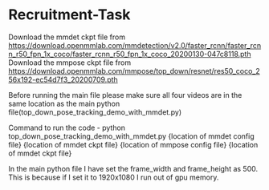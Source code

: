 # Recruitment-Task

Download the mmdet ckpt file from https://download.openmmlab.com/mmdetection/v2.0/faster_rcnn/faster_rcnn_r50_fpn_1x_coco/faster_rcnn_r50_fpn_1x_coco_20200130-047c8118.pth 
Download the mmpose ckpt file from https://download.openmmlab.com/mmpose/top_down/resnet/res50_coco_256x192-ec54d7f3_20200709.pth

Before running the main file please make sure all four videos are in the same location as the main python file(top_down_pose_tracking_demo_with_mmdet.py)

Command to run the code - python top_down_pose_tracking_demo_with_mmdet.py {location of mmdet config file} {location of mmdet ckpt file} 
{location of mmpose config file} {location of mmdet ckpt file}

In the main python file I have set the frame_width and frame_height as 500. This is because if I set it to 1920x1080 I run out of gpu memory.

